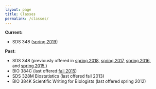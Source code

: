 ```yaml
---
layout: page
title: Classes
permalink: /classes/
---
```


**Current:**

- SDS 348 ([spring 2019](/classes/SDS348_spring_2019.html))

**Past:**

- SDS 348 (previously offered in [spring 2018,](/classes/SDS348_spring_2018.html) [spring 2017,](/classes/SDS348_spring_2017.html) [spring 2016,](/classes/SDS348_spring_2016.html) and [spring 2015.](/classes/SDS348_spring_2015.html))
- BIO 384C (last offered [fall 2015](/classes/BIO384C_fall_2015.html))
- SDS 328M Biostatistics (last offered fall 2013)
- BIO 384K Scientific Writing for Biologists (last offered spring 2012)
